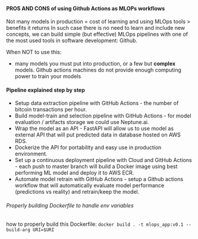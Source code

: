 #### PROS AND CONS of using Github Actions as MLOPs workflows

Not many models in production = cost of learning and using MLOps tools > benefits it returns
In such case there is no need to learn and include new concepts, we can build simple (but effective) MLOps pipelines
with one of the most used tools in software development: Github.

When NOT to use this:
- many models you must put into production, or a few but **complex** models. Github actions machines do not provide enough computing power to train your models

#### Pipeline explained step by step
- Setup data extraction pipeline with GitHub Actions - the number of bitcoin transactions per hour. 
- Build model-train and selection pipeline with GitHub Actions - for model evaluation / artifacts storage we could use Neptune.ai.
- Wrap the model as an API - FastAPI will allow us to use model as external API that will put predicted data in database hosted on AWS RDS.
- Dockerize the API for portability and easy use in production environment.
- Set up a continuous deployment pipeline with Cloud and GitHub Actions - each push to master branch will build a Docker image using best performing ML model and deploy it to AWS ECR.
- Automate model retrain with GitHub Actions - setup a Github actions workflow that will automatically evaluate model performance (predictions vs reality) and retrain/keep the model.


###### Properly building Dockerfile to handle env variables
how to properly build this Dockerfile:
``` docker build . -t mlops_app:v0.1 --build-arg URI=$URI ```
